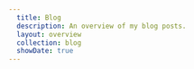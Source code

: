 ```yaml
---
  title: Blog
  description: An overview of my blog posts.
  layout: overview
  collection: blog
  showDate: true
---
```

